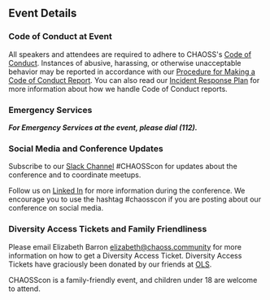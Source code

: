 ## Event Details

### Code of Conduct at Event
All speakers and attendees are required to adhere to CHAOSS's [Code of Conduct](https://chaoss.community/about/code-of-conduct/). Instances of abusive, harassing, or otherwise unacceptable behavior may be reported in accordance with our [Procedure for Making a Code of Conduct Report](https://chaoss.community/procedure-for-making-a-code-of-conduct-report/).  You can also read our [Incident Response Plan](https://chaoss.community/code-of-conduct-incident-response-plan/) for more information about how we handle Code of Conduct reports.

### Emergency Services

***For Emergency Services at the event, please dial (112).***

### Social Media and Conference Updates

Subscribe to our [Slack Channel](https://join.slack.com/t/chaoss-workspace/shared_invite/zt-r65szij9-QajX59hkZUct82b0uACA6g) #CHAOSScon for updates about the conference and to coordinate meetups.  

Follow us on [Linked In](https://www.linkedin.com/company/chaoss/posts?lipi=urn%3Ali%3Apage%3Ad_flagship3_company_admin%3BE3M4AtN0SRmzxVMBJ%2FfHGQ%3D%3D) for more information during the conference. We encourage you to use the hashtag #chaosscon if you are posting about our conference on social media. 

### Diversity Access Tickets and Family Friendliness

Please email Elizabeth Barron <elizabeth@chaoss.community> for more information on how to get a Diversity Access Ticket. Diversity Access Tickets have graciously been donated by our friends at [OLS](https://we-are-ols.org/).

CHAOSScon is a family-friendly event, and children under 18 are welcome to attend.
